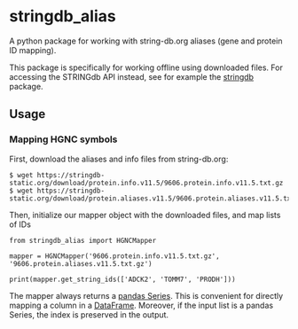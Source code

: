 # stringdb_alias
A python package for working with string-db.org aliases (gene and protein ID mapping).

This package is specifically for working offline using downloaded files.
For accessing the STRINGdb API instead, see for example the [stringdb](https://pypi.org/project/stringdb/) package.

## Usage

### Mapping HGNC symbols

First, download the aliases and info files from string-db.org:

```
$ wget https://stringdb-static.org/download/protein.info.v11.5/9606.protein.info.v11.5.txt.gz
$ wget https://stringdb-static.org/download/protein.aliases.v11.5/9606.protein.aliases.v11.5.txt.gz
```

Then, initialize our mapper object with the downloaded files, and map lists of IDs

```
from stringdb_alias import HGNCMapper

mapper = HGNCMapper('9606.protein.info.v11.5.txt.gz', '9606.protein.aliases.v11.5.txt.gz')

print(mapper.get_string_ids(['ADCK2', 'TOMM7', 'PRODH']))
```

The mapper always returns a [pandas Series](https://pandas.pydata.org/pandas-docs/stable/reference/series.html).
This is convenient for directly mapping a column in a [DataFrame](https://pandas.pydata.org/pandas-docs/stable/reference/frame.html).
Moreover, if the input list is a pandas Series, the index is preserved in the output.